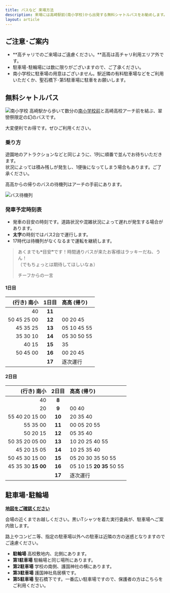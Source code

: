 ```yaml
---
title: バスなど 来場方法
description: 来場には高崎駅前(南小学校)から出発する無料シャトルバスをお勧めします。駐車場・駐輪場もご用意しております。
layout: article
---
```


## ご注意･ご案内

- **高チャリでのご来場はご遠慮ください。**高高は高チャリ利用エリア外です。
- 駐車場･駐輪場には数に限りがございますので、ご了承ください。
- 南小学校に駐車場の用意はございません。駅近隣の有料駐車場などをご利用いただくか、聖石橋下･第5駐車場に駐車をお願いします。

## 無料シャトルバス

<span class="maqz maqz-img-wrap-dark float-right">![南小学校](files/images/southjhs_bus720.jpg)</span>
高崎駅から歩いて数分の[南小学校前](https://goo.gl/maps/YznS6meb5rK2)と高崎高校アーチ前を結ぶ、翠巒祭限定の幻のバスです。

大変便利でお得です。ぜひご利用ください。

### 乗り方
遊園地のアトラクションなどと同じように、1列に順番で並んでお待ちいただきます。  
状況によっては積み残しが発生し、1便後になってしまう場合もあります。ご了承ください。

高高からの帰りのバスの待機列はアーチの手前にあります。  

<div class="clearfix"></div>

<span class="maqz maqz-img-wrap-dark float-right">![バス待機列](files/images/wait4bushere720.png)</span>

<div class="clearfix"></div>

### 発車予定時刻表

- 発車の目安の時刻です。道路状況や混雑状況によって遅れが発生する場合があります。
- **太字**の時刻ではバス2台で運行します。
- 17時代は待機列がなくなるまで運転を継続します。

> あくまでも❝目安❞です！時間通りバスが来たお客様はラッキーだね、うん！  
> （でもちょっとは期待してほしいなぁ）
> <footer class="blockquote-footer">チーフからの一言</footer>

#### 1日目

|           (行き) 南小 |  1日目 | 高高 (帰り)               |
|----------------------:|:------:|:--------------------------|
|                    40 | **11** |                           |
|           50 45 25 00 | **12** | 00 20 45                  |
|              45 35 25 | **13** | 05 10 45 55               |
|              35 30 10 | **14** | 05 30 50 55               |
|                 40 15 | **15** | 35                        |
|              50 45 00 | **16** | 00 20 45                  |
|                       | **17** | 逐次運行                  |

#### 2日目

|            (行き) 南小 |  2日目 | 高高 (帰り)                  |
|-----------------------:|:------:|:-----------------------------|
|                     40 |  **8** |                              |
|                     20 |  **9** | 00 40                        |
|         55 40 20 15 00 | **10** | 20 35 40                     |
|               55 35 00 | **11** | 00 05 20 55                  |
|               50 20 15 | **12** | 05 35 40                     |
|         50 35 20 05 00 | **13** | 10 20 25 40 55               |
|            45 20 15 05 | **14** | 10 25 35 40                  |
|         50 45 30 15 00 | **15** | 05 20 30 35 50 55            |
| 45 35 30 **15** **00** | **16** | 05 10 15 **20** **35** 50 55 |
|                        | **17** | 逐次運行                     |


## 駐車場･駐輪場

**[地図をご確認ください](https://www.google.com/maps/d/u/0/viewer?mid=1vNKwSWLOZ5LaQ1hbuuDp1Hf_FWU)**

会場の近くまでお越しください。黒いTシャツを着た実行委員が、駐車場へご案内致します。

路上やコンビニ等、指定の駐車場以外への駐車は近隣の方の迷惑となりますのでご遠慮ください。

- **駐輪場** 高校敷地内、北側にあります。
- **第1駐車場** 駐輪場と同じ場所にあります。
- **第2駐車場** 学校の南側、護国神社の横にあります。
- **第3駐車場** 護国神社鳥居横です。
- **第5駐車場** 聖石橋下です。一番広い駐車場ですので、保護者の方はこちらをご利用ください。